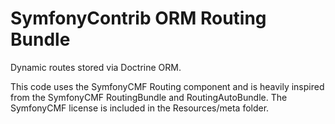 SymfonyContrib ORM Routing Bundle
=================================

Dynamic routes stored via Doctrine ORM.

This code uses the SymfonyCMF Routing component and is heavily inspired from
the SymfonyCMF RoutingBundle and RoutingAutoBundle. The SymfonyCMF license is 
included in the Resources/meta folder.
